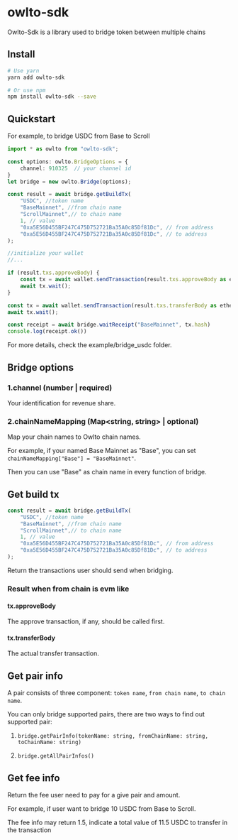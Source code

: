 # owlto-sdk

Owlto-Sdk is a library used to bridge token between multiple chains

## Install
```bash
# Use yarn
yarn add owlto-sdk

# Or use npm
npm install owlto-sdk --save
```


## Quickstart

For example, to bridge USDC from Base to Scroll
```TypeScript
import * as owlto from "owlto-sdk";

const options: owlto.BridgeOptions = {
    channel: 910325  // your channel id
}
let bridge = new owlto.Bridge(options);

const result = await bridge.getBuildTx(
    "USDC", //token name
    "BaseMainnet", //from chain name
    "ScrollMainnet",// to chain name
    1, // value
    "0xa5E56D455BF247C475D752721Ba35A0c85Df81Dc", // from address
    "0xa5E56D455BF247C475D752721Ba35A0c85Df81Dc", // to address
);

//initialize your wallet
//...

if (result.txs.approveBody) {
    const tx = await wallet.sendTransaction(result.txs.approveBody as ethers.TransactionRequest);
    await tx.wait(); 
}

const tx = await wallet.sendTransaction(result.txs.transferBody as ethers.TransactionRequest);
await tx.wait(); 

const receipt = await bridge.waitReceipt("BaseMainnet", tx.hash)
console.log(receipt.ok())
```
For more details, check the example/bridge_usdc folder.


## Bridge options

### 1.channel (number | required)
Your identification for revenue share.
### 2.chainNameMapping (Map<string, string> | optional) 
Map your chain names to Owlto chain names.

For example, if your named Base Mainnet as "Base", you can set `chainNameMapping["Base"] = "BaseMainnet"`.

Then you can use "Base" as chain name in every function of bridge.

## Get build tx
```typescript
const result = await bridge.getBuildTx(
    "USDC", //token name
    "BaseMainnet", //from chain name
    "ScrollMainnet",// to chain name
    1, // value
    "0xa5E56D455BF247C475D752721Ba35A0c85Df81Dc", // from address
    "0xa5E56D455BF247C475D752721Ba35A0c85Df81Dc", // to address
);
```
Return the transactions user should send when bridging.

### Result when from chain is evm like
#### tx.approveBody 
The approve transaction, if any, should be called first.
#### tx.transferBody
The actual transfer transaction.

## Get pair info
A pair consists of three component: `token name`, `from chain name`, `to chain name`.

You can only bridge supported pairs, there are two ways to find out supported pair:

1. `bridge.getPairInfo(tokenName: string, fromChainName: string, toChainName: string)`

2. `bridge.getAllPairInfos()`

## Get fee info
Return the fee user need to pay for a give pair and amount.

For example, if user want to bridge 10 USDC from Base to Scroll.

The fee info may return 1.5, indicate a total value of 11.5 USDC to transfer in the transaction